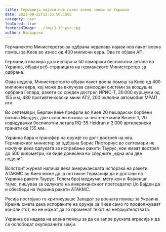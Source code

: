 ```yaml
---
title: Германија најави нов пакет воена помош за Украина
date: 2023-09-25T13:30:50.150Z
category: свет
featured: true
featuredImage: ../img/3-30-pvo.jpg
author: Вардарски
---
```

Германското Министерство за одбрана неделава најави нов пакет воена помош за Киев во износ од 400 милиони евра. Ова го објави АП.

Германија планира да и испорача 50 поморски беспилотни летала во Украина, објави веб-страницата на германското Министерство за одбрана.

Оваа недела, Министерството објави пакет воена помош за Киев од 400 милиони евра, кој може да вклучува самоодни системи за воздушна одбрана Гепард, ракети со среден дострел ИРИС-Т, 30.000 куршуми од 155 мм, 480 противтенковски мини АТ2, 200 оклопни автомобил МРАП , итн.

Во септември, Берлин веќе префрли во Киев 20 пешадиски борбени возила Мардер, две оклопни возила за чистење мини Визент 1, 20 извидувачки беспилотни летала RQ-35 Heidrun и 3.000 артилериски гранати од 155 мм.

Украина бара и трансфер на оружје со долг дострел на неа. Германскиот министер за одбрана Борис Писториус во септември не исклучи дека одлуката за испраќање ракети Таурус, кои имаат дострел до 500 километри, ќе биде донесена во следните „една или две недели“.

Волстрит журнал напиша дека американската испорака на ракети АТАКМС во Киев може да ја поттикне Германија да и достави на Украина ракети Таурус. Голем број медиуми, меѓу кои и Фајненшл тајмс, пишуваа за одлуката на американскиот претседател Џо Бајден да и обезбеди на Украина ракети АТАКМС.

Русија постојано го критикуваше Западот за воената помош за Украина. Кремљ смета дека испораките на оружје за Киев само го продолжуваат конфликтот, но не можат да го променат текот на непријателствата.

Украина се надева на воена помош за да се запре руската агресија и да се ослободат окупираните земји.